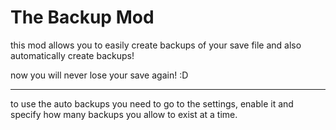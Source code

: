 # The Backup Mod

this mod allows you to easily create backups of your save file
and also automatically create backups!

now you will never lose your save again! :D

-----------

to use the auto backups you need to go to the settings, enable it and specify how many backups you allow to exist at a time.
